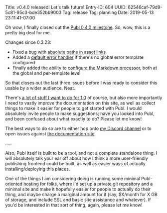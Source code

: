 Title: v0.4.0 released! Let's talk future!
Entry-ID: 604
UUID: 62546caf-79d9-5c81-95c3-bde352bb9003
Tag: release
Tag: planning
Date: 2019-05-13 23:11:41-07:00

Oh wow, I finally closed out the [Publ 0.4.0 milestone](https://github.com/PlaidWeb/Publ/milestone/2). So, wow, this is a pretty big deal for me.

Changes since 0.3.23:

* Fixed a bug with [absolute paths in asset links](https://github.com/PlaidWeb/Publ/pull/202)
* Added a [default error handler](https://github.com/PlaidWeb/Publ/pull/203) if there's no global error template configured
* Finally added the ability to [configure the Markdown processor](https://github.com/PlaidWeb/Publ/pull/204), both at the global and per-template level

So that closes out the last three issues before I was ready to consider this usable by a wider audience. Neat.

There's [a lot of stuff I want to do for 1.0](https://github.com/PlaidWeb/Publ/milestone/3) of course, but also more importantly I need to vastly improve the documentation on this site, as well as collect things to make it easier for people to get started with Publ. I would absolutely invite people to make suggestions; have you looked into Publ, and been confused about what exactly to do? Please let me know!

The best ways to do so are to either hop onto [my Discord channel](https://beesbuzz.biz/discord) or to open issues against [the documentation site](https://github.com/PlaidWeb/publ-site/issues).

.....

Also, Publ itself is built to be a tool, and not a complete standalone thing. I will absolutely talk your ear off about how I think a more user-friendly publishing frontend could be built, as well as easier ways of actually installing/deploying this places.

One of the things I am considering doing is running some minimal Publ-oriented hosting for folks, where I'd set up a private git repository and a minimal site and make it hopefully easier for people to actually do their thing, and maybe charge a marginal amount for it (say, $X/month for X GB of storage, and include SSL and basic site assistance and whatever). If you'd be interested in that sort of thing, again, please let me know!
